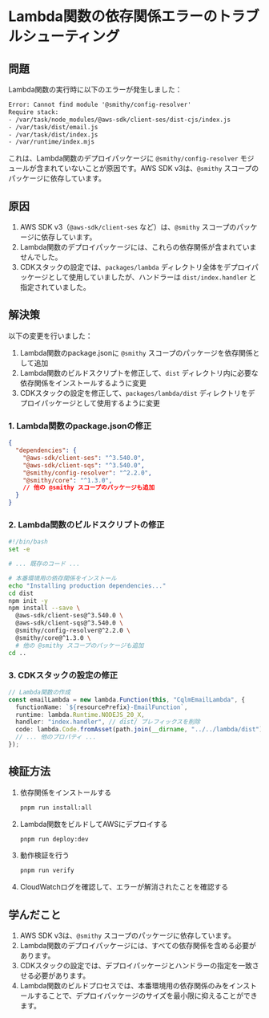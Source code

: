 # Lambda関数の依存関係エラーのトラブルシューティング

## 問題

Lambda関数の実行時に以下のエラーが発生しました：

```txt
Error: Cannot find module '@smithy/config-resolver'
Require stack:
- /var/task/node_modules/@aws-sdk/client-ses/dist-cjs/index.js
- /var/task/dist/email.js
- /var/task/dist/index.js
- /var/runtime/index.mjs
```

これは、Lambda関数のデプロイパッケージに `@smithy/config-resolver` モジュールが含まれていないことが原因です。AWS SDK v3は、`@smithy` スコープのパッケージに依存しています。

## 原因

1. AWS SDK v3（`@aws-sdk/client-ses` など）は、`@smithy` スコープのパッケージに依存しています。
2. Lambda関数のデプロイパッケージには、これらの依存関係が含まれていませんでした。
3. CDKスタックの設定では、`packages/lambda` ディレクトリ全体をデプロイパッケージとして使用していましたが、ハンドラーは `dist/index.handler` と指定されていました。

## 解決策

以下の変更を行いました：

1. Lambda関数のpackage.jsonに `@smithy` スコープのパッケージを依存関係として追加
2. Lambda関数のビルドスクリプトを修正して、`dist` ディレクトリ内に必要な依存関係をインストールするように変更
3. CDKスタックの設定を修正して、`packages/lambda/dist` ディレクトリをデプロイパッケージとして使用するように変更

### 1. Lambda関数のpackage.jsonの修正

```json
{
  "dependencies": {
    "@aws-sdk/client-ses": "^3.540.0",
    "@aws-sdk/client-sqs": "^3.540.0",
    "@smithy/config-resolver": "^2.2.0",
    "@smithy/core": "^1.3.0",
    // 他の @smithy スコープのパッケージも追加
  }
}
```

### 2. Lambda関数のビルドスクリプトの修正

```bash
#!/bin/bash
set -e

# ... 既存のコード ...

# 本番環境用の依存関係をインストール
echo "Installing production dependencies..."
cd dist
npm init -y
npm install --save \
  @aws-sdk/client-ses@^3.540.0 \
  @aws-sdk/client-sqs@^3.540.0 \
  @smithy/config-resolver@^2.2.0 \
  @smithy/core@^1.3.0 \
  # 他の @smithy スコープのパッケージも追加
cd ..
```

### 3. CDKスタックの設定の修正

```typescript
// Lambda関数の作成
const emailLambda = new lambda.Function(this, "CqlmEmailLambda", {
  functionName: `${resourcePrefix}-EmailFunction`,
  runtime: lambda.Runtime.NODEJS_20_X,
  handler: "index.handler", // dist/ プレフィックスを削除
  code: lambda.Code.fromAsset(path.join(__dirname, "../../lambda/dist")), // dist ディレクトリを指定
  // ... 他のプロパティ ...
});
```

## 検証方法

1. 依存関係をインストールする

   ```bash
   pnpm run install:all
   ```

2. Lambda関数をビルドしてAWSにデプロイする

   ```bash
   pnpm run deploy:dev
   ```

3. 動作検証を行う

   ```bash
   pnpm run verify
   ```

4. CloudWatchログを確認して、エラーが解消されたことを確認する

## 学んだこと

1. AWS SDK v3は、`@smithy` スコープのパッケージに依存しています。
2. Lambda関数のデプロイパッケージには、すべての依存関係を含める必要があります。
3. CDKスタックの設定では、デプロイパッケージとハンドラーの指定を一致させる必要があります。
4. Lambda関数のビルドプロセスでは、本番環境用の依存関係のみをインストールすることで、デプロイパッケージのサイズを最小限に抑えることができます。
